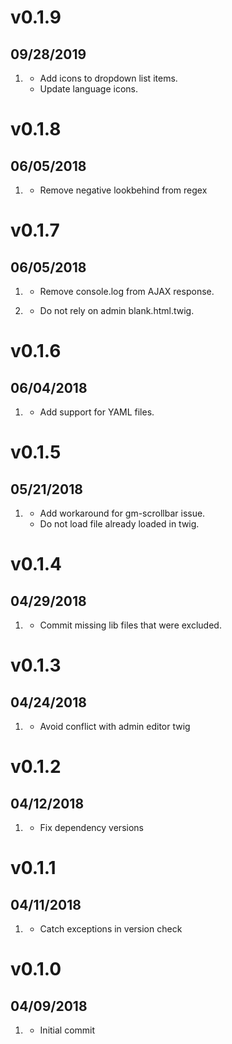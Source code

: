# v0.1.9
##  09/28/2019

1. [](#improvement)
    * Add icons to dropdown list items.
    * Update language icons.
    
# v0.1.8
##  06/05/2018

1. [](#bugfix)
    * Remove negative lookbehind from regex
    
# v0.1.7
##  06/05/2018

1. [](#maintainance)
    * Remove console.log from AJAX response.
    
2. [](#bugfix)
    * Do not rely on admin blank.html.twig.
    
# v0.1.6
##  06/04/2018

1. [](#new)
    * Add support for YAML files.
    
# v0.1.5
##  05/21/2018

1. [](#bugfix)
    * Add workaround for gm-scrollbar issue.
    * Do not load file already loaded in twig.

# v0.1.4
##  04/29/2018

1. [](#bugfix)
    * Commit missing lib files that were excluded.

# v0.1.3
##  04/24/2018

1. [](#bugfix)
    * Avoid conflict with admin editor twig 

# v0.1.2
##  04/12/2018

1. [](#bugfix)
    * Fix dependency versions 

# v0.1.1
##  04/11/2018

1. [](#bugfix)
    * Catch exceptions in version check 

# v0.1.0
##  04/09/2018

1. [](#new)
    * Initial commit
